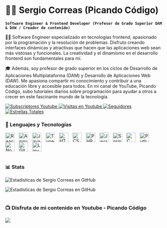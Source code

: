 # 👨‍💻 Sergio Correas (Picando Código)

**`Software Engineer & Frontend Developer (Profesor de Grado Superior DAM & DAW / Creador de contenido)`**

👨‍💻 Software Engineer especializado en tecnologías frontend, apasionado por la programación y la resolución de problemas. Disfruto creando interfaces dinámicas y atractivas que hacen que las aplicaciones web sean más vistosas y funcionales. La creatividad y el dinamismo en el desarrollo frontend son fundamentales para mí.

🎓 Además, soy profesor de grado superior en los ciclos de Desarrollo de Aplicaciones Multiplataforma (DAM) y Desarrollo de Aplicaciones Web (DAW). Me apasiona compartir mi conocimiento y contribuir a una educación libre y accesible para todos. En mi canal de YouTube, Picando Código, subo tutoriales diarios sobre programación para ayudar a otros a crecer en este fascinante mundo de la tecnología.

<p align="left">
  <a href="https://youtube.com/@picandocodigo18?sub_confirmation=1">
    <img alt="Subscriptores Youtube" title="Subscríbete a mi canal de Youtube" src="https://custom-icon-badges.demolab.com/youtube/channel/subscribers/UCE77VqlsJLphQXTIwB55dGw?color=%23E05D44&label=SUBSCRIBE&logo=video&logoColor=white&style=for-the-badge&labelColor=CE4630"/>
  </a> 
  <a href="https://www.youtube.com/@picandocodigo18">
    <img alt="Visitas en Youtube" title="Visitas Youtube" src="https://custom-icon-badges.demolab.com/youtube/channel/views/UCE77VqlsJLphQXTIwB55dGw?color=%23E1AD0E&label=VISITAS&logo=eye&logoColor=white&style=for-the-badge&labelColor=C79600"/>
  </a> 
  <a href="https://github.com/SergioGit18?tab=followers">
    <img alt="Seguidores" title="Sígueme en GitHub" src="https://custom-icon-badges.demolab.com/github/followers/SergioGit18?color=236ad3&labelColor=1155ba&style=for-the-badge&logo=person-add&label=SIGUEME&logoColor=white"/>
  </a>
  <a href="https://github.com/SergioGit18?tab=repositories&sort=stargazers">
    <img alt="Estrellas Totales" title="Estrellas totales en GitHub" src="https://custom-icon-badges.demolab.com/github/stars/SergioGit18?color=55960c&style=for-the-badge&labelColor=488207&logo=star"/>
  </a>
</p>

### 🧰 Lenguajes y Tecnologías

<img align="left" alt="React" width="30px" style="padding-right:10px;" src="https://cdn.jsdelivr.net/gh/devicons/devicon/icons/react/react-original.svg" />
<img align="left" alt="Angular" width="30px" style="padding-right:10px;" src="https://cdn.jsdelivr.net/gh/devicons/devicon/icons/angularjs/angularjs-plain.svg" />
<img align="left" alt="JavaScript" width="30px" style="padding-right:10px;" src="https://cdn.jsdelivr.net/gh/devicons/devicon/icons/javascript/javascript-plain.svg" />
<img align="left" alt="TypeScript" width="30px" style="padding-right:10px;" src="https://cdn.jsdelivr.net/gh/devicons/devicon/icons/typescript/typescript-plain.svg" />
<img align="left" alt="HTML" width="30px" style="padding-right:10px;" src="https://cdn.jsdelivr.net/gh/devicons/devicon/icons/html5/html5-plain.svg" />
<img align="left" alt="CSS" width="30px" style="padding-right:10px;" src="https://cdn.jsdelivr.net/gh/devicons/devicon/icons/css3/css3-plain.svg" />
<img align="left" alt="PHP" width="30px" style="padding-right:10px;" src="https://cdn.jsdelivr.net/gh/devicons/devicon/icons/php/php-original.svg" />
<img align="left" alt="Java" width="30px" style="padding-right:10px;" src="https://cdn.jsdelivr.net/gh/devicons/devicon/icons/java/java-original.svg"/>
<img align="left" alt="Spring" width="30px" style="padding-right:10px;" src="https://cdn.jsdelivr.net/gh/devicons/devicon/icons/spring/spring-original.svg" />
<img align="left" alt="C" width="30px" style="padding-right:10px;" src="https://cdn.jsdelivr.net/gh/devicons/devicon/icons/c/c-plain.svg" />
<img align="left" alt="Python" width="30px" style="padding-right:10px;" src="https://cdn.jsdelivr.net/gh/devicons/devicon/icons/python/python-plain.svg" />
<img align="left" alt="NodeJS" width="30px" style="padding-right:10px;" src="https://cdn.jsdelivr.net/gh/devicons/devicon/icons/nodejs/nodejs-original.svg" />
<img align="left" alt="Git" width="30px" style="padding-right:10px;" src="https://cdn.jsdelivr.net/gh/devicons/devicon/icons/git/git-original.svg" />
<img align="left" alt="Linux" width="30px" style="padding-right:10px;" src="https://cdn.jsdelivr.net/gh/devicons/devicon/icons/linux/linux-original.svg" />

<br clear="left" />

#

### 📊 Stats


![Estadísticas de Sergio Correas en GitHub](https://github-readme-stats.vercel.app/api?username=sergiogit18&show_icons=true&theme=gruvbox)

![Estadísticas de Sergio Correas en GitHub](https://github-readme-stats.vercel.app/api/top-langs?username=sergiogit18&show_icons=true&theme=gruvbox&layout=compact)

#

### 📺 Disfruta de mi contenido en Youtube - Picando Código

<!-- BEGIN YOUTUBE-CARDS -->

<!-- END YOUTUBE-CARDS -->

[<img src="https://custom-icon-badges.demolab.com/badge/-Subscribete%20Para%20Mas%20Contenido-red?style=for-the-badge&logo=video&logoColor=white"/>](https://youtube.com/@picandocodigo18?sub_confirmation=1)
